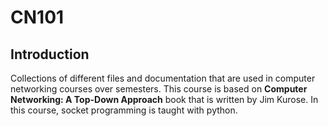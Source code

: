 # CN101
## Introduction
Collections of different files and documentation that are used in computer networking courses over semesters.
This course is based on **Computer Networking: A Top-Down Approach** book that is written by Jim Kurose.
In this course, socket programming is taught with python.
